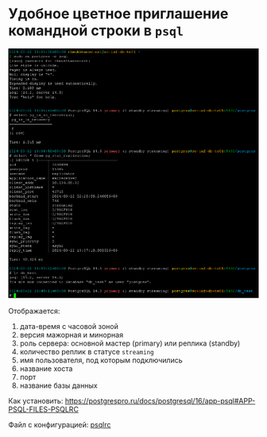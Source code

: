 # Удобное цветное приглашение командной строки в `psql`

![psqlrc primary](psqlrc.primary.png)
<!-- ![psqlrc standby](psqlrc.standby.png) -->

Отображается:
1. дата-время с часовой зоной
1. версия мажорная и минорная
1. роль сервера: основной мастер (primary) или реплика (standby)
1. количество реплик в статусе `streaming`
1. имя пользователя, под которым подключились
1. название хоста
1. порт
1. название базы данных

Как установить: https://postgrespro.ru/docs/postgresql/16/app-psql#APP-PSQL-FILES-PSQLRC

Файл с конфигурацией: [psqlrc](psqlrc)
